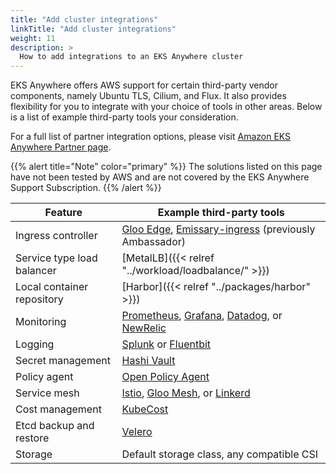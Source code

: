 ```yaml
---
title: "Add cluster integrations"
linkTitle: "Add cluster integrations"
weight: 11
description: >
  How to add integrations to an EKS Anywhere cluster
---
```


EKS Anywhere offers AWS support for certain third-party vendor components,
namely Ubuntu TLS, Cilium, and Flux.
It also provides flexibility for you to integrate with your choice of tools in other areas.
Below is a list of example third-party tools your consideration.

For a full list of partner integration options, please visit [Amazon EKS Anywhere Partner page](https://aws.amazon.com/eks/eks-anywhere/partners/).

{{% alert title="Note" color="primary" %}}
The solutions listed on this page have not been tested by AWS and are not covered by the EKS Anywhere Support Subscription.
{{% /alert %}}

| Feature                       | Example third-party tools                 |
|-------------------------------|-------------------------------------------|
| Ingress controller            | [Gloo Edge](https://www.solo.io/products/gloo-edge/), [Emissary-ingress](https://www.getambassador.io/products/api-gateway/) (previously Ambassador)          |
| Service type load balancer    | [MetalLB]({{< relref "../workload/loadbalance/" >}})|
| Local container repository    | [Harbor]({{< relref "../packages/harbor" >}})                                    |
| Monitoring                    | [Prometheus](https://sysdig.com/products/monitor/prometheus-monitoring/), [Grafana](https://grafana.com/), [Datadog](https://www.datadoghq.com/blog/monitoring-kubernetes-with-datadog/), or [NewRelic](https://newrelic.com/platform/kubernetes/monitoring-guide) |
| Logging                 | [Splunk](https://www.splunk.com/en_us/blog/platform/introducing-the-splunk-operator-for-kubernetes.html) or [Fluentbit](https://fluentbit.io/kubernetes/)                                    |
| Secret management             | [Hashi Vault](https://www.vaultproject.io/docs/platform/k8s)                               |
| Policy agent                  | [Open Policy Agent](https://www.openpolicyagent.org/docs/latest/kubernetes-introduction/)                                       |
| Service mesh                  | [Istio](https://istio.io/), [Gloo Mesh](https://www.solo.io/products/gloo-mesh/), or [Linkerd](https://linkerd.io/)                         |
| Cost management               | [KubeCost](https://www.kubecost.com/)                                  |
| Etcd backup and restore       | [Velero](https://velero.io/)                                    |
| Storage                       | Default storage class, any compatible CSI |

